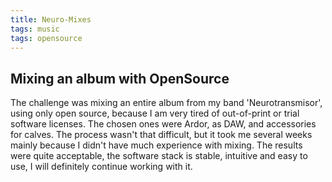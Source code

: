 ```yaml
---
title: Neuro-Mixes
tags: music
tags: opensource
---
```

## Mixing an album with OpenSource

The challenge was mixing an entire album from my band 'Neurotransmisor', using only open source, because I am very tired of out-of-print or trial software licenses. The chosen ones were Ardor, as DAW, and accessories for calves.
The process wasn't that difficult, but it took me several weeks mainly because I didn't have much experience with mixing.
The results were quite acceptable, the software stack is stable, intuitive and easy to use, I will definitely continue working with it.


<!--more-->

